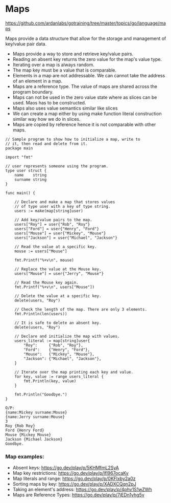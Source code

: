 # Maps
https://github.com/ardanlabs/gotraining/tree/master/topics/go/language/maps

Maps provide a data structure that allow for the storage and management of key/value pair data.

- Maps provide a way to store and retrieve key/value pairs.
- Reading an absent key returns the zero value for the map's value type.
- Iterating over a map is always random.
- The map key must be a value that is comparable.
- Elements in a map are not addressable. We can cannot take the address of an element in a map. 
- Maps are a reference type. The value of maps are shared across the program boundary.
- Maps can not be used in the zero value state where as slices can be used. Maos has to be constructed.
- Maps also uses value semantics similar like slices
- We can create a map either by using make function literal construction similar way how we do in slices.
- Maps are copied by reference hence it is not comparable with other maps.

```
// Sample program to show how to initialize a map, write to
// it, then read and delete from it.
package main

import "fmt"

// user represents someone using the program.
type user struct {
	name    string
	surname string
}

func main() {

	// Declare and make a map that stores values
	// of type user with a key of type string.
	users := make(map[string]user)

	// Add key/value pairs to the map.
	users["Roy"] = user{"Rob", "Roy"}
	users["Ford"] = user{"Henry", "Ford"}
	users["Mouse"] = user{"Mickey", "Mouse"}
	users["Jackson"] = user{"Michael", "Jackson"}

	// Read the value at a specific key.
	mouse := users["Mouse"]

	fmt.Printf("%+v\n", mouse)

	// Replace the value at the Mouse key.
	users["Mouse"] = user{"Jerry", "Mouse"}

	// Read the Mouse key again.
	fmt.Printf("%+v\n", users["Mouse"])

	// Delete the value at a specific key.
	delete(users, "Roy")

	// Check the length of the map. There are only 3 elements.
	fmt.Println(len(users))

	// It is safe to delete an absent key.
	delete(users, "Roy")

    // Declare and initialize the map with values.
	users_literal := map[string]user{
		"Roy":     {"Rob", "Roy"},
		"Ford":    {"Henry", "Ford"},
		"Mouse":   {"Mickey", "Mouse"},
		"Jackson": {"Michael", "Jackson"},
	}

	// Iterate over the map printing each key and value.
	for key, value := range users_literal {
		fmt.Println(key, value)
	}

	fmt.Println("Goodbye.")
}

O/P:
{name:Mickey surname:Mouse}
{name:Jerry surname:Mouse}
3
Roy {Rob Roy}
Ford {Henry Ford}
Mouse {Mickey Mouse}
Jackson {Michael Jackson}
Goodbye.
```

### Map examples:

- Absent keys: https://go.dev/play/p/5KHMfmL2SyA
- Map key restrictions: https://go.dev/play/p/lfl967ocaKv 
- Map literals and range: https://go.dev/play/p/0KFlxby2a0z
- Sorting maps by key: https://go.dev/play/p/XADXCQqn2pJ
- Taking an element's address: https://go.dev/play/p/4phv1S1wZWh
- Maps are Reference Types: https://go.dev/play/p/7jEDn1yhg5v
